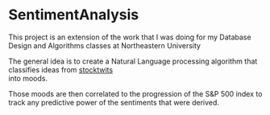 # SentimentAnalysis


This project is an extension of the work that I was doing for my Database Design and Algorithms classes at Northeastern University

The general idea is to create a Natural Language processing algorithm that classifies ideas from [stocktwits](http://www.stocktwits.com)  
into moods.

Those moods are then correlated to the progression of the S&P 500 index to track any predictive power of the sentiments that were derived.

